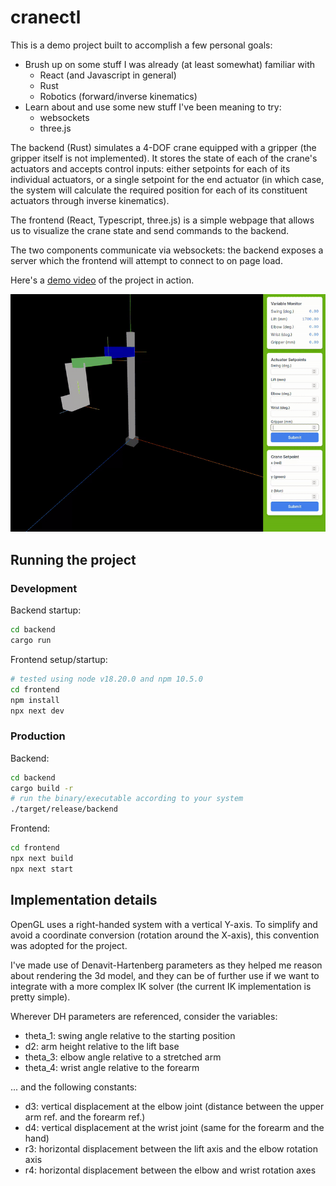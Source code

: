 # cranectl

This is a demo project built to accomplish a few personal goals:
- Brush up on some stuff I was already (at least somewhat) familiar with
  - React (and Javascript in general)
  - Rust
  - Robotics (forward/inverse kinematics)
- Learn about and use some new stuff I've been meaning to try:
  - websockets
  - three.js

The backend (Rust) simulates a 4-DOF crane equipped with a gripper (the gripper itself is not implemented). It stores the state of each of the crane's actuators and accepts control inputs: either setpoints for each of its individual actuators, or a single setpoint for the end actuator (in which case, the system will calculate the required position for each of its constituent actuators through inverse kinematics).

The frontend (React, Typescript, three.js) is a simple webpage that allows us to visualize the crane state and send commands to the backend.

The two components communicate via websockets: the backend exposes a server which the frontend will attempt to connect to on page load.

Here's a [demo video](demo.webm) of the project in action.

![demo](demo.gif)

## Running the project
### Development
Backend startup:
```bash
cd backend
cargo run
```

Frontend setup/startup:
```bash
# tested using node v18.20.0 and npm 10.5.0
cd frontend
npm install
npx next dev
```

### Production
Backend:
```bash
cd backend
cargo build -r
# run the binary/executable according to your system
./target/release/backend
```

Frontend:
```bash
cd frontend
npx next build
npx next start
```


## Implementation details

OpenGL uses a right-handed system with a vertical Y-axis. To simplify and avoid a coordinate conversion (rotation around the X-axis), this convention was adopted for the project.

I've made use of Denavit-Hartenberg parameters as they helped me reason about rendering the 3d model, and they can be of further use if we want to integrate with a more complex IK solver (the current IK implementation is pretty simple).

Wherever DH parameters are referenced, consider the variables:
- theta_1: swing angle relative to the starting position
- d2: arm height relative to the lift base
- theta_3: elbow angle relative to a stretched arm
- theta_4: wrist angle relative to the forearm

... and the following constants:
- d3: vertical displacement at the elbow joint (distance between the upper arm ref. and the forearm ref.)
- d4: vertical displacement at the wrist joint (same for the forearm and the hand)
- r3: horizontal displacement between the lift axis and the elbow rotation axis
- r4: horizontal displacement between the elbow and wrist rotation axes
